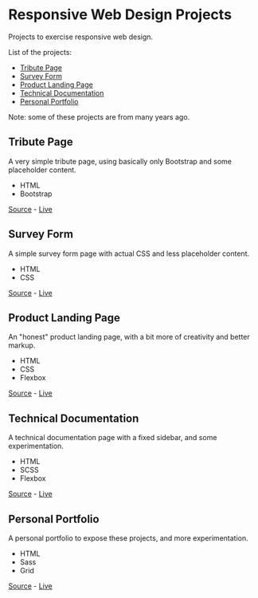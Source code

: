 # Responsive Web Design Projects

Projects to exercise responsive web design.

List of the projects:

- [Tribute Page](#tribute-page)
- [Survey Form](#survey-form)
- [Product Landing Page](#product-landing-page)
- [Technical Documentation](#technical-documentation)
- [Personal Portfolio](#personal-portfolio)

Note: some of these projects are from many years ago.

## Tribute Page

A very simple tribute page, using basically only Bootstrap and some placeholder content.

- HTML
- Bootstrap

[Source](tribute-page) - [Live](https://jjnilton.github.io/freecodecamp-projects/responsive-web-design/tribute-page/dist)

## Survey Form

A simple survey form page with actual CSS and less placeholder content.

- HTML
- CSS

[Source](survey-form) - [Live](https://jjnilton.github.io/freecodecamp-projects/responsive-web-design/survey-form/dist)

## Product Landing Page

An "honest" product landing page, with a bit more of creativity and better markup.

- HTML
- CSS
- Flexbox

[Source](product-landing-page) - [Live](https://jjnilton.github.io/freecodecamp-projects/responsive-web-design/product-landing-page/dist)

## Technical Documentation

A technical documentation page with a fixed sidebar, and some experimentation.

- HTML
- SCSS
- Flexbox

[Source](technical-documentation) - [Live](https://jjnilton.github.io/freecodecamp-projects/responsive-web-design/technical-documentation/dist)

## Personal Portfolio

A personal portfolio to expose these projects, and more experimentation.

- HTML
- Sass
- Grid

[Source](personal-portfolio) - [Live](https://jjnilton.github.io/freecodecamp-projects/responsive-web-design/personal-portfolio/dist)